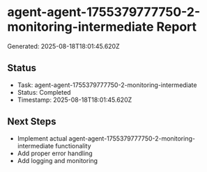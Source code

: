 # agent-agent-1755379777750-2-monitoring-intermediate Report

Generated: 2025-08-18T18:01:45.620Z

## Status
- Task: agent-agent-1755379777750-2-monitoring-intermediate
- Status: Completed
- Timestamp: 2025-08-18T18:01:45.620Z

## Next Steps
- Implement actual agent-agent-1755379777750-2-monitoring-intermediate functionality
- Add proper error handling
- Add logging and monitoring
